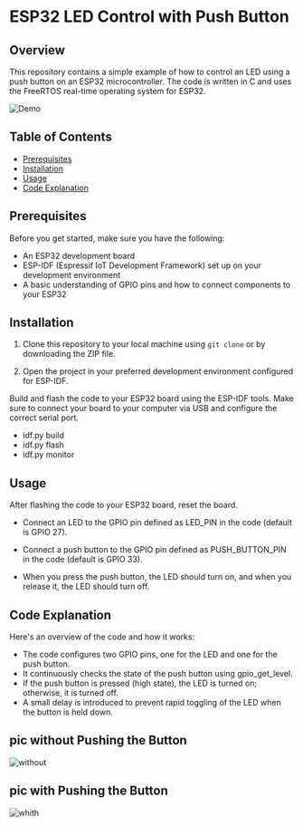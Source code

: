 # ESP32 LED Control with Push Button

## Overview

This repository contains a simple example of how to control an LED using a push button on an ESP32 microcontroller. The code is written in C and uses the FreeRTOS real-time operating system for ESP32.

![Demo](demo.gif)

## Table of Contents

- [Prerequisites](#prerequisites)
- [Installation](#installation)
- [Usage](#usage)
- [Code Explanation](#code-explanation)

## Prerequisites

Before you get started, make sure you have the following:

- An ESP32 development board
- ESP-IDF (Espressif IoT Development Framework) set up on your development environment
- A basic understanding of GPIO pins and how to connect components to your ESP32

## Installation

1. Clone this repository to your local machine using `git clone` or by downloading the ZIP file.

2. Open the project in your preferred development environment configured for ESP-IDF.

Build and flash the code to your ESP32 board using the ESP-IDF tools. Make sure to connect your board to your computer via USB and configure the correct serial port.

- idf.py build
- idf.py flash
- idf.py monitor

## Usage

After flashing the code to your ESP32 board, reset the board.

- Connect an LED to the GPIO pin defined as LED_PIN in the code (default is GPIO 27).

- Connect a push button to the GPIO pin defined as PUSH_BUTTON_PIN in the code (default is GPIO 33).

- When you press the push button, the LED should turn on, and when you release it, the LED should turn off.


## Code Explanation

Here's an overview of the code and how it works:

- The code configures two GPIO pins, one for the LED and one for the push button.
- It continuously checks the state of the push button using gpio_get_level.
- If the push button is pressed (high state), the LED is turned on; otherwise, it is turned off.
- A small delay is introduced to prevent rapid toggling of the LED when the button is held down.

## pic without Pushing the Button
![without](https://github.com/Embedded-systems-using-RTOS/Led_with_buttoms/assets/96942247/c29bf2c5-0e8d-4a1c-835e-124739300666)
## pic with Pushing the Button
![whith](https://github.com/Embedded-systems-using-RTOS/Led_with_buttoms/assets/96942247/279f931e-fd89-4fbb-9f65-499b81b1660b)

